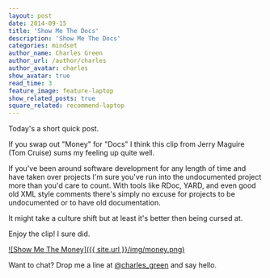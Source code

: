```yaml
---
layout: post
date: 2014-09-15
title: 'Show Me The Docs'
description: 'Show Me The Docs'
categories: mindset
author_name: Charles Green
author_url: /author/charles
author_avatar: charles
show_avatar: true
read_time: 3
feature_image: feature-laptop
show_related_posts: true
square_related: recommend-laptop
---
```


Today's a short quick post.  

If you swap out "Money" for "Docs" I think this clip from Jerry Maguire (Tom Cruise) sums my feeling up quite well.

If you've been around software development for any length of time and have taken over projects I'm sure you've run into the undocumented project more than you'd care to count.  With tools like RDoc, YARD, and even good old XML style comments there's simply no excuse for projects to be undocumented or to have old documentation.  

It might take a culture shift but at least it's better then being cursed at.  

Enjoy the clip! I sure did.


[![Show Me The Money]({{ site.url }}/img/money.png)](http://www.youtube.com/watch?v=TuQC5hhhqkY)


Want to chat? Drop me a line at [@charles_green](http://www.twitter.com/charles_green) and say hello.
